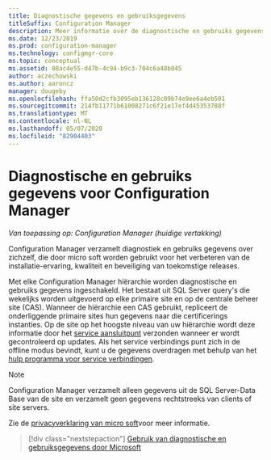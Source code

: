 ```yaml
---
title: Diagnostische gegevens en gebruiksgegevens
titleSuffix: Configuration Manager
description: Meer informatie over de diagnostische en gebruiks gegevens die Configuration Manager over zichzelf verzamelen.
ms.date: 12/23/2019
ms.prod: configuration-manager
ms.technology: configmgr-core
ms.topic: conceptual
ms.assetid: 88ac4e55-d47b-4c94-b9c3-704c6a48b845
author: aczechowski
ms.author: aaroncz
manager: dougeby
ms.openlocfilehash: ffa50d2cfb3095eb136128c09b74e9ee6a4eb501
ms.sourcegitcommit: 214fb11771b61008271c6f21e17ef4d45353788f
ms.translationtype: MT
ms.contentlocale: nl-NL
ms.lasthandoff: 05/07/2020
ms.locfileid: "82904403"
---
```

# <a name="diagnostics-and-usage-data-for-configuration-manager"></a>Diagnostische en gebruiks gegevens voor Configuration Manager

*Van toepassing op: Configuration Manager (huidige vertakking)*

Configuration Manager verzamelt diagnostiek en gebruiks gegevens over zichzelf, die door micro soft worden gebruikt voor het verbeteren van de installatie-ervaring, kwaliteit en beveiliging van toekomstige releases.  

Met elke Configuration Manager hiërarchie worden diagnostische en gebruiks gegevens ingeschakeld. Het bestaat uit SQL Server query's die wekelijks worden uitgevoerd op elke primaire site en op de centrale beheer site (CAS). Wanneer de hiërarchie een CAS gebruikt, repliceert de onderliggende primaire sites hun gegevens naar die certificerings instanties. Op de site op het hoogste niveau van uw hiërarchie wordt deze informatie door het [service aansluitpunt](../../servers/deploy/configure/about-the-service-connection-point.md) verzonden wanneer er wordt gecontroleerd op updates. Als het service verbindings punt zich in de offline modus bevindt, kunt u de gegevens overdragen met behulp van het [hulp programma voor service verbindingen](../../servers/manage/use-the-service-connection-tool.md).

> [!NOTE]  
> Configuration Manager verzamelt alleen gegevens uit de SQL Server-Data Base van de site en verzamelt geen gegevens rechtstreeks van clients of site servers.  

Zie de [privacyverklaring van micro soft](https://privacy.microsoft.com/privacystatement)voor meer informatie.  

> [!div class="nextstepaction"]
> [Gebruik van diagnostische en gebruiksgegevens door Microsoft](how-diagnostics-and-usage-data-is-used.md)

